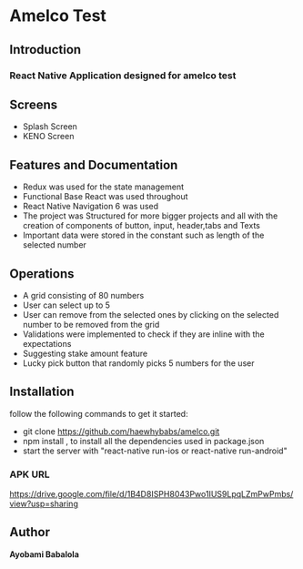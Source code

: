 # Amelco Test

## Introduction

### React Native Application designed for amelco test

## Screens
* Splash Screen
* KENO Screen

## Features and Documentation
* Redux was used for the state management
* Functional Base React was used throughout 
* React Native Navigation 6 was used
* The project was Structured for more bigger projects and all with the creation of components of button, input, header,tabs and Texts
* Important data were stored in the constant such as length of the selected number

## Operations
* A grid consisting of 80 numbers
* User can select up to 5
* User can remove from the selected ones by clicking on the selected number to be removed from the grid
* Validations were implemented to check if they are inline with the expectations
* Suggesting stake amount feature
* Lucky pick button that randomly picks 5 numbers for the user

## Installation
follow the following commands to get it started:

* git clone https://github.com/haewhybabs/amelco.git
* npm install , to install all the dependencies used in package.json
* start the server with "react-native run-ios or react-native run-android"

### APK URL 
https://drive.google.com/file/d/1B4D8ISPH8043Pwo1IUS9LpqLZmPwPmbs/view?usp=sharing

## Author
**Ayobami Babalola**
